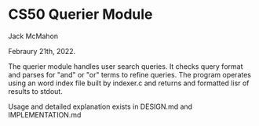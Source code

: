 # CS50 Querier Module

Jack McMahon

Febraury 21th, 2022.

The querier module handles user search queries. It checks query format and parses for "and" or "or" terms to refine queries. The program operates using an word index file built by indexer.c and returns and formatted lisr of results to stdout.

Usage and detailed explanation exists in DESIGN.md and IMPLEMENTATION.md
